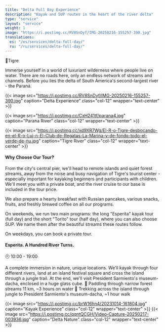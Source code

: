 ```yaml
---
title: "Delta Full Day Experience"
description: "Kayak and SUP routes in the heart of the river delta"
type: "service"
layout: "service"
weight: 1
image: "https://i.postimg.cc/RV8SnDyf/IMG-20250216-155257-390.jpg"
translations:
  es: "/es/services/delta-full-day/"
  ru: "/ru/services/delta-full-day/"
---
```


📍Tigre

Immerse yourself in a world of luxuriant wilderness where people live on water. There are no roads here, only an endless network of streams and channels. Before you lies the delta of South America's second-largest river - the Paraná.

{{< image src="https://i.postimg.cc/RV8SnDyf/IMG-20250216-155257-390.jpg" caption="Delta Experience" class="col-12" wrapper="text-center" >}}

{{< image src="https://i.postimg.cc/CxH241tf/parana4.jpg" caption="Parana River" class="col-12" wrapper="text-center" >}}

{{< image src="https://i.postimg.cc/xd9XR7Wg/El-R-o-Tigre-desbocando-en-el-R-o-Luj-n-El-Club-de-Regatas-La-Marina-y-de-fondo-todo-el-verde-de-nu.jpg" caption="Tigre River" class="col-12" wrapper="text-center" >}}

#### Why Choose Our Tour?
From the city's central pier, we'll head to remote islands and quiet forest streams, away from the noise and busy navigation of Tigre's tourist center - especially important for kayaking beginners and participants with children. We'll meet you with a private boat, and the river cruise to our base is included in the tour price.

We also prepare a hearty breakfast with Russian pancakes, various snacks, fruits, and freshly brewed coffee on all our programs.

On weekends, we run two main programs: the long "Esperita" kayak tour (full day) and the short "Torito" tour (half day), where you can also choose SUP. We name them after the beautiful streams these routes follow.

On weekdays, you can book a private tour.

#### Esperita. A Hundred River Turns.
🕙 10:00 - 19:00

A complete immersion in nature, unique locations.
We'll kayak through four different rivers, land at an island festival square and cross the island through a jungle trail. At the end, we'll visit President Sarmiento's museum-dacha, enclosed in a huge glass cube.
🛶 Paddling through narrow forest streams 11 km, ~3 hours on water
🏃 Trekking across the island through jungle to President Sarmiento's museum-dacha, ~1 hour walk

{{< image src="https://i.postimg.cc/brW16hn4/20231014-161804.jpg" caption="Kayak Experience" class="col-12" wrapper="text-center" >}}
{{< image src="https://i.postimg.cc/qqntQCGH/Video-Capture-20250217-003936.jpg" caption="Delta Nature" class="col-12" wrapper="text-center" >}}


